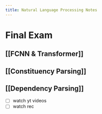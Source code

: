 ```yaml
---
title: Natural Language Processing Notes
---
```

# Final Exam

## [[FCNN & Transformer]]
## [[Constituency Parsing]]
## [[Dependency Parsing]]

- [ ] watch yt videos
- [ ] watch rec
